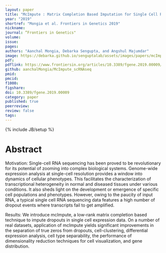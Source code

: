```yaml
---
layout: paper
title: "McImpute : Matrix Completion Based Imputation for Single Cell RNA-seq Data"
year: "2019"
shortref: "Mongia et al. Frontiers in Genetics 2019"
nickname:
journal: “Frontiers in Genetics"
volume:
issue:
pages:
authors: "Aanchal Mongia, Debarka Sengupta, and Angshul Majumdar"
image: https://debarka.github.io/senguptalab/assets/images/papers/mcImpute.jpg
pdf:
pdflink: https://www.frontiersin.org/articles/10.3389/fgene.2019.00009/full
github: aanchalMongia/McImpute_scRNAseq
pmid: 
pmcid:
f1000:
figshare:
doi: 10.3389/fgene.2019.00009
category: paper
published: true
peerreview:
review: false
tags:
---
```

{% include JB/setup %}


# Abstract

Motivation: Single-cell RNA sequencing has been proved to be revolutionary for its potential of zooming into complex biological systems. Genome-wide expression analysis at single-cell resolution provides a window into dynamics of cellular phenotypes. This facilitates the characterization of transcriptional heterogeneity in normal and diseased tissues under various conditions. It also sheds light on the development or emergence of specific cell populations and phenotypes. However, owing to the paucity of input RNA, a typical single cell RNA sequencing data features a high number of dropout events where transcripts fail to get amplified.

Results: We introduce mcImpute, a low-rank matrix completion based technique to impute dropouts in single cell expression data. On a number of real datasets, application of mcImpute yields significant improvements in the separation of true zeros from dropouts, cell-clustering, differential expression analysis, cell type separability, the performance of dimensionality reduction techniques for cell visualization, and gene distribution.

